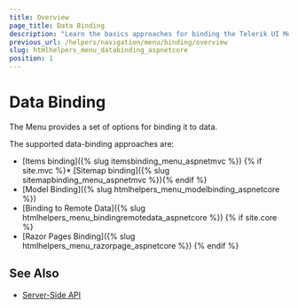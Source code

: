 ```yaml
---
title: Overview
page_title: Data Binding
description: "Learn the basics approaches for binding the Telerik UI Menu component for {{ site.framework }}."
previous_url: /helpers/navigation/menu/binding/overview
slug: htmlhelpers_menu_databinding_aspnetcore
position: 1
---
```


# Data Binding

The Menu provides a set of options for binding it to data.

The supported data-binding approaches are:

* [Items binding]({% slug itemsbinding_menu_aspnetmvc %})
{% if site.mvc %}* [Sitemap binding]({% slug sitemapbinding_menu_aspnetmvc %}){% endif %}
* [Model Binding]({% slug htmlhelpers_menu_modelbinding_aspnetcore %})
* [Binding to Remote Data]({% slug htmlhelpers_menu_bindingremotedata_aspnetcore %})
{% if site.core %}
* [Razor Pages Binding]({% slug htmlhelpers_menu_razorpage_aspnetcore %})
{% endif %}

## See Also

* [Server-Side API](/api/menu)
